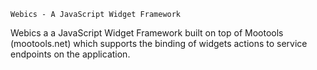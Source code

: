 ~~~~~~~~~~~~~~~~~~~~~~~~~~~~~~~~~~~~~~
Webics - A JavaScript Widget Framework
~~~~~~~~~~~~~~~~~~~~~~~~~~~~~~~~~~~~~~

Webics a a JavaScript Widget Framework built on top of Mootools (mootools.net) which supports the
binding of widgets actions to service endpoints on the application. 
